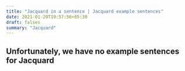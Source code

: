 ```yaml
---
title: "Jacquard in a sentence | Jacquard example sentences"
date: 2021-01-20T19:57:50+05:30
draft: falses
summary: "Jacquard"
---
```

## Unfortunately, we have no example sentences for Jacquard                 
